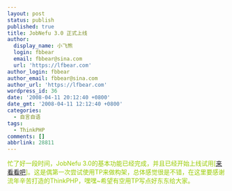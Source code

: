 ```yaml
---
layout: post
status: publish
published: true
title: JobNefu 3.0 正式上线
author:
  display_name: 小飞熊
  login: fbbear
  email: fbbear@sina.com
  url: 'https://lfbear.com'
author_login: fbbear
author_email: fbbear@sina.com
author_url: 'https://lfbear.com'
wordpress_id: 36
date: '2008-04-11 20:12:40 +0800'
date_gmt: '2008-04-11 12:12:40 +0800'
categories:
  - 自言自语
tags:
  - ThinkPHP
comments: []
abbrlink: 28811
---
```

<p><span style="color: #99cc00;">忙了好一段时间，JobNefu 3.0的基本功能已经完成，并且已经开始上线试用[<a href="http://job.nefu.edu.cn" target="_blank">来看看吧</a>]。这是偶第一次尝试使用TP来做构架，总体感觉很是不错，在这里要感谢流年辛苦打造的ThinkPHP，嘿嘿~希望有空用TP写点好东东给大家。</span></p>

